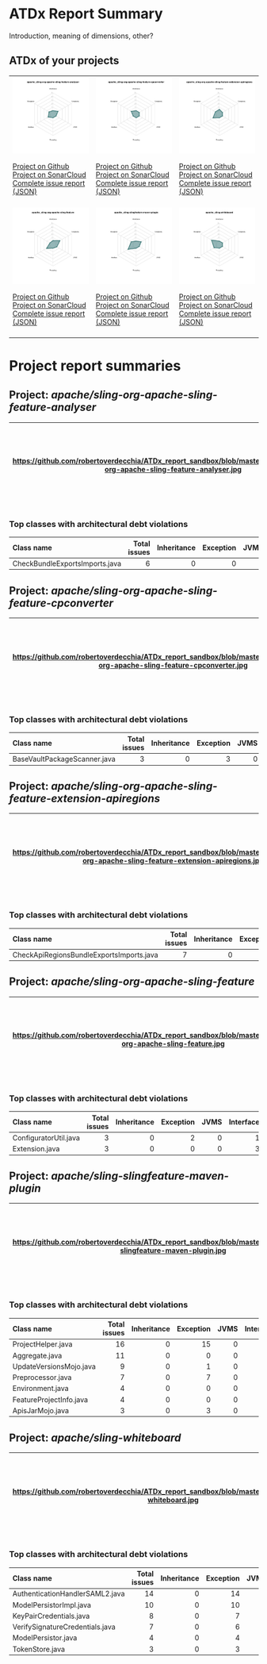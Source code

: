 
# ATDx Report Summary

Introduction, meaning of dimensions, other?

## ATDx of your projects
||||
|-|-|-|
|<img src="https://github.com/robertoverdecchia/ATDx_report_sandbox/blob/master/plots/apache_sling-org-apache-sling-feature-analyser.jpg"/> <p style="text-align:left">[Project on Github](https://github.com/apache/sling-org-apache-sling-feature-analyser) <br> [Project on SonarCloud ](https://sonarcloud.io/dashboard?id=apache_sling-org-apache-sling-feature-analyser) <br> [Complete issue report (JSON)](./json/apache_sling-org-apache-sling-feature-analyser.json)</p>|<img src="https://github.com/robertoverdecchia/ATDx_report_sandbox/blob/master/plots/apache_sling-org-apache-sling-feature-cpconverter.jpg"/> <p style="text-align:left">[Project on Github](https://github.com/apache/sling-org-apache-sling-feature-cpconverter) <br> [Project on SonarCloud ](https://sonarcloud.io/dashboard?id=apache_sling-org-apache-sling-feature-cpconverter) <br> [Complete issue report (JSON)](./json/apache_sling-org-apache-sling-feature-cpconverter.json)</p>|<img src="https://github.com/robertoverdecchia/ATDx_report_sandbox/blob/master/plots/apache_sling-org-apache-sling-feature-extension-apiregions.jpg"/> <p style="text-align:left">[Project on Github](https://github.com/apache/sling-org-apache-sling-feature-extension-apiregions) <br> [Project on SonarCloud ](https://sonarcloud.io/dashboard?id=apache_sling-org-apache-sling-feature-extension-apiregions) <br> [Complete issue report (JSON)](./json/apache_sling-org-apache-sling-feature-extension-apiregions.json)</p>
 | |
|<img src="https://github.com/robertoverdecchia/ATDx_report_sandbox/blob/master/plots/apache_sling-org-apache-sling-feature.jpg"/> <p style="text-align:left">[Project on Github](https://github.com/apache/sling-org-apache-sling-feature) <br> [Project on SonarCloud ](https://sonarcloud.io/dashboard?id=apache_sling-org-apache-sling-feature) <br> [Complete issue report (JSON)](./json/apache_sling-org-apache-sling-feature.json)</p>|<img src="https://github.com/robertoverdecchia/ATDx_report_sandbox/blob/master/plots/apache_sling-slingfeature-maven-plugin.jpg"/> <p style="text-align:left">[Project on Github](https://github.com/apache/sling-slingfeature-maven-plugin) <br> [Project on SonarCloud ](https://sonarcloud.io/dashboard?id=apache_sling-slingfeature-maven-plugin) <br> [Complete issue report (JSON)](./json/apache_sling-slingfeature-maven-plugin.json)</p>|<img src="https://github.com/robertoverdecchia/ATDx_report_sandbox/blob/master/plots/apache_sling-whiteboard.jpg"/> <p style="text-align:left">[Project on Github](https://github.com/apache/sling-whiteboard) <br> [Project on SonarCloud ](https://sonarcloud.io/dashboard?id=apache_sling-whiteboard) <br> [Complete issue report (JSON)](./json/apache_sling-whiteboard.json)</p>
 | |

# Project report summaries
## Project: _apache/sling-org-apache-sling-feature-analyser_
|https://github.com/robertoverdecchia/ATDx_report_sandbox/blob/master/plots/apache_sling-org-apache-sling-feature-analyser.jpg|<p style="text-align:left">[Project on Github](https://github.com/apache/sling-org-apache-sling-feature-analyser) <br> [Project on SonarCloud ](https://sonarcloud.io/dashboard?id=apache_sling-org-apache-sling-feature-analyser) <br> [Complete issue report (JSON)](./json/apache_sling-org-apache-sling-feature-analyser.json)</p>
|-|-|
### Top classes with architectural debt violations
| Class name                     |   Total issues |   Inheritance |   Exception |   JVMS |   Interface |   Threading |   Complexity | Fully qualified name                                                                     |
|:-------------------------------|---------------:|--------------:|------------:|-------:|------------:|------------:|-------------:|:-----------------------------------------------------------------------------------------|
| CheckBundleExportsImports.java |              6 |             0 |           0 |      0 |           6 |           0 |            0 | src/main/java/org/apache/sling/feature/analyser/task/impl/CheckBundleExportsImports.java |

## Project: _apache/sling-org-apache-sling-feature-cpconverter_
|https://github.com/robertoverdecchia/ATDx_report_sandbox/blob/master/plots/apache_sling-org-apache-sling-feature-cpconverter.jpg|<p style="text-align:left">[Project on Github](https://github.com/apache/sling-org-apache-sling-feature-cpconverter) <br> [Project on SonarCloud ](https://sonarcloud.io/dashboard?id=apache_sling-org-apache-sling-feature-cpconverter) <br> [Complete issue report (JSON)](./json/apache_sling-org-apache-sling-feature-cpconverter.json)</p>
|-|-|
### Top classes with architectural debt violations
| Class name                   |   Total issues |   Inheritance |   Exception |   JVMS |   Interface |   Threading |   Complexity | Fully qualified name                                                                   |
|:-----------------------------|---------------:|--------------:|------------:|-------:|------------:|------------:|-------------:|:---------------------------------------------------------------------------------------|
| BaseVaultPackageScanner.java |              3 |             0 |           3 |      0 |           0 |           0 |            0 | src/main/java/org/apache/sling/feature/cpconverter/vltpkg/BaseVaultPackageScanner.java |

## Project: _apache/sling-org-apache-sling-feature-extension-apiregions_
|https://github.com/robertoverdecchia/ATDx_report_sandbox/blob/master/plots/apache_sling-org-apache-sling-feature-extension-apiregions.jpg|<p style="text-align:left">[Project on Github](https://github.com/apache/sling-org-apache-sling-feature-extension-apiregions) <br> [Project on SonarCloud ](https://sonarcloud.io/dashboard?id=apache_sling-org-apache-sling-feature-extension-apiregions) <br> [Complete issue report (JSON)](./json/apache_sling-org-apache-sling-feature-extension-apiregions.json)</p>
|-|-|
### Top classes with architectural debt violations
| Class name                               |   Total issues |   Inheritance |   Exception |   JVMS |   Interface |   Threading |   Complexity | Fully qualified name                                                                                          |
|:-----------------------------------------|---------------:|--------------:|------------:|-------:|------------:|------------:|-------------:|:--------------------------------------------------------------------------------------------------------------|
| CheckApiRegionsBundleExportsImports.java |              7 |             0 |           0 |      0 |           7 |           0 |            0 | src/main/java/org/apache/sling/feature/extension/apiregions/analyser/CheckApiRegionsBundleExportsImports.java |

## Project: _apache/sling-org-apache-sling-feature_
|https://github.com/robertoverdecchia/ATDx_report_sandbox/blob/master/plots/apache_sling-org-apache-sling-feature.jpg|<p style="text-align:left">[Project on Github](https://github.com/apache/sling-org-apache-sling-feature) <br> [Project on SonarCloud ](https://sonarcloud.io/dashboard?id=apache_sling-org-apache-sling-feature) <br> [Complete issue report (JSON)](./json/apache_sling-org-apache-sling-feature.json)</p>
|-|-|
### Top classes with architectural debt violations
| Class name            |   Total issues |   Inheritance |   Exception |   JVMS |   Interface |   Threading |   Complexity | Fully qualified name                                            |
|:----------------------|---------------:|--------------:|------------:|-------:|------------:|------------:|-------------:|:----------------------------------------------------------------|
| ConfiguratorUtil.java |              3 |             0 |           2 |      0 |           1 |           0 |            0 | src/main/java/org/apache/sling/feature/io/ConfiguratorUtil.java |
| Extension.java        |              3 |             0 |           0 |      0 |           3 |           0 |            0 | src/main/java/org/apache/sling/feature/Extension.java           |

## Project: _apache/sling-slingfeature-maven-plugin_
|https://github.com/robertoverdecchia/ATDx_report_sandbox/blob/master/plots/apache_sling-slingfeature-maven-plugin.jpg|<p style="text-align:left">[Project on Github](https://github.com/apache/sling-slingfeature-maven-plugin) <br> [Project on SonarCloud ](https://sonarcloud.io/dashboard?id=apache_sling-slingfeature-maven-plugin) <br> [Complete issue report (JSON)](./json/apache_sling-slingfeature-maven-plugin.json)</p>
|-|-|
### Top classes with architectural debt violations
| Class name              |   Total issues |   Inheritance |   Exception |   JVMS |   Interface |   Threading |   Complexity | Fully qualified name                                                       |
|:------------------------|---------------:|--------------:|------------:|-------:|------------:|------------:|-------------:|:---------------------------------------------------------------------------|
| ProjectHelper.java      |             16 |             0 |          15 |      0 |           1 |           0 |            0 | src/main/java/org/apache/sling/feature/maven/ProjectHelper.java            |
| Aggregate.java          |             11 |             0 |           0 |      0 |          11 |           0 |            0 | src/main/java/org/apache/sling/feature/maven/mojos/Aggregate.java          |
| UpdateVersionsMojo.java |              9 |             0 |           1 |      0 |           8 |           0 |            0 | src/main/java/org/apache/sling/feature/maven/mojos/UpdateVersionsMojo.java |
| Preprocessor.java       |              7 |             0 |           7 |      0 |           0 |           0 |            0 | src/main/java/org/apache/sling/feature/maven/Preprocessor.java             |
| Environment.java        |              4 |             0 |           0 |      0 |           4 |           0 |            0 | src/main/java/org/apache/sling/feature/maven/Environment.java              |
| FeatureProjectInfo.java |              4 |             0 |           0 |      0 |           4 |           0 |            0 | src/main/java/org/apache/sling/feature/maven/FeatureProjectInfo.java       |
| ApisJarMojo.java        |              3 |             0 |           3 |      0 |           0 |           0 |            0 | src/main/java/org/apache/sling/feature/maven/mojos/ApisJarMojo.java        |

## Project: _apache/sling-whiteboard_
|https://github.com/robertoverdecchia/ATDx_report_sandbox/blob/master/plots/apache_sling-whiteboard.jpg|<p style="text-align:left">[Project on Github](https://github.com/apache/sling-whiteboard) <br> [Project on SonarCloud ](https://sonarcloud.io/dashboard?id=apache_sling-whiteboard) <br> [Complete issue report (JSON)](./json/apache_sling-whiteboard.json)</p>
|-|-|
### Top classes with architectural debt violations
| Class name                      |   Total issues |   Inheritance |   Exception |   JVMS |   Interface |   Threading |   Complexity | Fully qualified name                                                                           |
|:--------------------------------|---------------:|--------------:|------------:|-------:|------------:|------------:|-------------:|:-----------------------------------------------------------------------------------------------|
| AuthenticationHandlerSAML2.java |             14 |             0 |          14 |      0 |           0 |           0 |            0 | saml-handler/src/main/java/org/apache/sling/auth/saml2/AuthenticationHandlerSAML2.java         |
| ModelPersistorImpl.java         |             10 |             0 |          10 |      0 |           0 |           0 |            0 | SlingModelPersist/src/main/java/org/apache/sling/models/persistor/impl/ModelPersistorImpl.java |
| KeyPairCredentials.java         |              8 |             0 |           7 |      0 |           1 |           0 |            0 | saml-handler/src/main/java/org/apache/sling/auth/saml2/sp/KeyPairCredentials.java              |
| VerifySignatureCredentials.java |              7 |             0 |           6 |      0 |           1 |           0 |            0 | saml-handler/src/main/java/org/apache/sling/auth/saml2/sp/VerifySignatureCredentials.java      |
| ModelPersistor.java             |              4 |             0 |           4 |      0 |           0 |           0 |            0 | SlingModelPersist/src/main/java/org/apache/sling/models/persistor/ModelPersistor.java          |
| TokenStore.java                 |              3 |             0 |           3 |      0 |           0 |           0 |            0 | saml-handler/src/main/java/org/apache/sling/auth/saml2/TokenStore.java                         |

